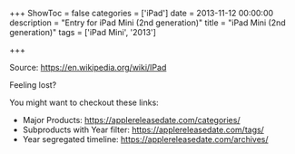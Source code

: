 +++
ShowToc = false
categories = ['iPad']
date = 2013-11-12 00:00:00
description = "Entry for iPad Mini (2nd generation)"
title = "iPad Mini (2nd generation)"
tags = ['iPad Mini', '2013']

+++

Source: https://en.wikipedia.org/wiki/IPad

Feeling lost?

You might want to checkout these links:
- Major Products: https://applereleasedate.com/categories/
- Subproducts with Year filter: https://applereleasedate.com/tags/
- Year segregated timeline: https://applereleasedate.com/archives/

